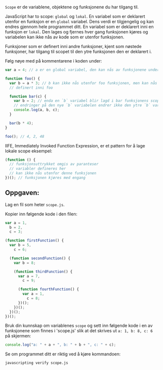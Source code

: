 `Scope` er de variablene, objektene og funksjonene du har tilgang til.

JavaScript har to scope: `global` og `lokal`. En variabel som er deklarert utenfor en funksjon er en `global` variabel. Dens verdi er tilgjengelig og kan endres gjennom hele programmet ditt. En variabel som er deklarert inni en funksjon er `lokal`. Den lages og fjernes hver gang funksjonen kjøres og variabelen kan ikke nås av kode som er utenfor funksjonen.

Funksjoner som er definert inni andre funksjoner, kjent som nøstede funksjoner, har tilgang til scopet til den ytre funksjonen den er deklarert i.

Følg nøye med på kommentarene i koden under:

```js
var a = 4; // a er en global variabel, den kan nås av funksjonene under

function foo() {
  var b = a * 3; // b kan ikke nås utenfor foo funksjonen, men kan nås av funksjoner
  // definert inni foo

  function bar(c) {
    var b = 2; // enda en `b` variabel blir lagd i bar funksjonens scope
    // endringer på den nye `b` variabelen endrer ikke den ytre `b` variabelen
    console.log(a, b, c);
  }

  bar(b * 4);
}

foo(); // 4, 2, 48
```

IIFE, Immediately Invoked Function Expression, er et pattern for å lage lokale scope
eksempel:

```js
(function () {
  // funksjonsuttrykket omgis av paranteser
  // variabler defineres her
  // kan ikke nås utenfor denne funksjonen
})(); // funksjonen kjøres med engang
```

## Oppgaven:

Lag en fil som heter `scope.js`.

Kopier inn følgende kode i den filen:

```js
var a = 1,
  b = 2,
  c = 3;

(function firstFunction() {
  var b = 5,
    c = 6;

  (function secondFunction() {
    var b = 8;

    (function thirdFunction() {
      var a = 7,
        c = 9;

      (function fourthFunction() {
        var a = 1,
          c = 8;
      })();
    })();
  })();
})();
```

Bruk din kunnskap om variablenes `scope` og sett inn følgende kode i en av funksjonene som finnes i 'scope.js' slik at det skrives ut `a: 1, b: 8, c: 6` på skjermen:

```js
console.log("a: " + a + ", b: " + b + ", c: " + c);
```

Se om programmet ditt er riktig ved å kjøre kommandoen:

```bash
javascripting verify scope.js
```
